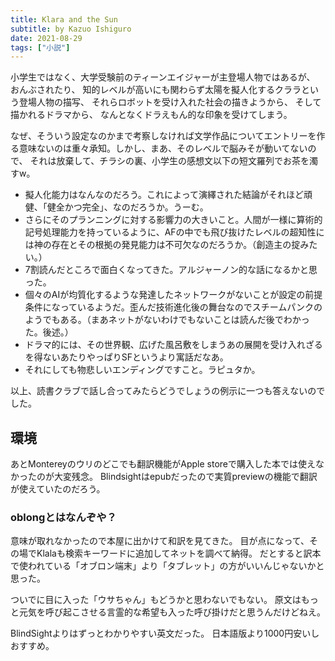 ```yaml
---
title: Klara and the Sun
subtitle: by Kazuo Ishiguro
date: 2021-08-29
tags: ["小説"]
---
```

小学生ではなく、大学受験前のティーンエイジャーが主登場人物ではあるが、
おんぶされたり、
知的レベルが高いにも関わらず太陽を擬人化するクララという登場人物の描写、
それらロボットを受け入れた社会の描きようから、
そして描かれるドラマから、
なんとなくドラえもん的な印象を受けてしまう。

なぜ、そういう設定なのかまで考察しなければ文学作品についてエントリーを作る意味ないのは重々承知。しかし、まあ、そのレベルで脳みそが動いてないので、
それは放棄して、チラシの裏、小学生の感想文以下の短文羅列でお茶を濁すw。

- 擬人化能力はなんなのだろう。これによって演繹された結論がそれほど頑健、「健全かつ完全」、なのだろうか。うーむ。
- さらにそのプランニングに対する影響力の大きいこと。人間が一様に算術的記号処理能力を持っているように、AFの中でも飛び抜けたレベルの超知性には神の存在とその根拠の発見能力は不可欠なのだろうか。（創造主の掟みたい。）
- 7割読んだところで面白くなってきた。アルジャーノン的な話になるかと思った。
- 個々のAIが均質化するような発達したネットワークがないことが設定の前提条件になっているようだ。歪んだ技術進化後の舞台なのでスチームパンクのようでもある。（まあネットがないわけでもないことは読んだ後でわかった。後述。）
- ドラマ的には、その世界観、広げた風呂敷をしまうあの展開を受け入れざるを得ないあたりやっぱりSFというより寓話だなあ。
- それにしても物悲しいエンディングですこと。ラピュタか。

以上、読書クラブで話し合ってみたらどうでしょうの例示に一つも答えないのでした。

## 環境
あとMontereyのウリのどこでも翻訳機能がApple storeで購入した本では使えなかったのが大変残念。
Blindsightはepubだったので実質previewの機能で翻訳が使えていたのだろう。

### oblongとはなんぞや？ 
意味が取れなかったので本屋に出かけて和訳を見てきた。
目が点になって、その場でKlalaも検索キーワードに追加してネットを調べて納得。
だとすると訳本で使われている「オブロン端末」より「タブレット」の方がいいんじゃないかと思った。

ついでに目に入った「ウサちゃん」もどうかと思わないでもない。
原文はもっと元気を呼び起こさせる言霊的な希望も入った呼び掛けだと思うんだけどねえ。

BlindSightよりはずっとわかりやすい英文だった。
日本語版より1000円安いしおすすめ。
